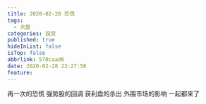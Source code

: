 ```yaml
---
title: 2020-02-28 恐慌
tags:
  - 大盘
categories: 投资
published: true
hideInList: false
isTop: false
abbrlink: 570caad6
date: 2020-02-28 23:27:50
feature:
---
```

再一次的恐慌
强势股的回调
获利盘的杀出
外围市场的影响
一起都来了
<!-- more -->
